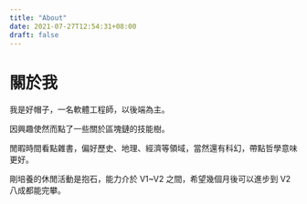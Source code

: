 ```yaml
---
title: "About"
date: 2021-07-27T12:54:31+08:00
draft: false
---
```


# 關於我

我是好帽子，一名軟體工程師，以後端為主。

因興趣使然而點了一些關於區塊鏈的技能樹。

閒暇時間看點雜書，偏好歷史、地理、經濟等領域，當然還有科幻，帶點哲學意味更好。

剛培養的休閒活動是抱石，能力介於 V1~V2 之間，希望幾個月後可以進步到 V2 八成都能完攀。
